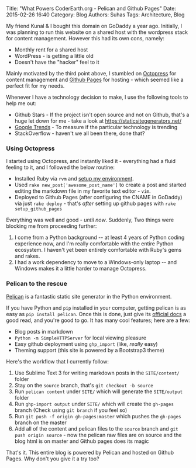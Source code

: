 Title: "What Powers CoderEarth.org - Pelican and Github Pages"
Date: 2015-02-26 16:40
Category: Blog
Authors: Suhas
Tags: Architecture, Blog


My friend Kunal & I bought this domain on GoDaddy a year ago. Initially, I was planning to run this website on a shared host with the wordpress stack for content management. However this had its own cons, namely:

* Monthly rent for a shared host
* WordPress - is getting a little old
* Doesn't have the "hacker" feel to it

Mainly motivated by the third point above, I stumbled on [Octopress](http://octopress.org/) for content management and [Github Pages](https://pages.github.com/) for hosting - which seemed like a perfect fit for my needs.

Whenever I have a technology decision to make, I use the following tools to help me out:

* Github Stars - If the project isn't open source and not on Github, that's a huge let down for me - take a look at https://staticsitegenerators.net/
* [Google Trends](http://www.google.co.in/trends/) - To measure if the particular technology is trending
* StackOverflow - haven't we all been there, done that?

### Using Octopress 

I started using Octopress, and instantly liked it - everything had a fluid feeling to it, and I followed the below routine:

* Installed Ruby via `rvm` and [setup my environment](http://octopress.org/docs/setup/).
* Used `rake new_post['awesome_post_name']` to create a post and started editing the markdown file in my favorite text editor - `vim`.
* Deployed to Github Pages (after configuring the CNAME in GoDaddy) via just `rake deploy` - that's *after* setting up github pages with `rake setup_github_pages`

Everything was well and good - *until now*. Suddenly, Two things were blocking me from proceeding further: 

1. I come from a Python background -- at least 4 years of Python coding experience now, and I'm really comfortable with the entire Python ecosystem. I haven't yet been entirely comfortable with Ruby's gems and rakes.
2. I had a work dependency to move to a Windows-only laptop -- and Windows makes it a little harder to manage Octopress.

### Pelican to the rescue

[Pelican](http://blog.getpelican.com/) is a fantastic static site generator in the Python environment.

If you have Python and `pip` installed in your computer, getting pelican is as easy as `pip install pelican`. Once this is done, just give its [official docs](http://docs.getpelican.com/en/3.5.0/) a good read, and you're good to go. It has many cool features; here are a few:

* Blog posts in markdown
* `Python -m SimpleHTTPServer` for local viewing pleasure
* Easy github deployment using `ghp_import` (like, *really* easy)
* Theming support (this site is powered by a Bootstrap3 theme)

Here's the workflow that I currently follow:

1. Use Sublime Text 3 for writing markdown posts in the `SITE/content/` folder
2. Stay on the `source` branch, that's `git checkout -b source`
3. Run `pelican content` under `SITE/` which will generate the `SITE/output` folder
4. Run `ghp-import output` under `SITE/` which will create the `gh-pages` branch (Check using `git branch` if you feel so)
5. Run `git push -f origin gh-pages:master` which pushes the `gh-pages` branch on the master
6. Add all of the content and pelican files to the `source` branch and `git push origin source` - now the pelican raw files are on source and the blog html is on master and Github pages does its magic 

That's it. This entire blog is powered by Pelican and hosted on Github Pages. Why don't you give it a try too?